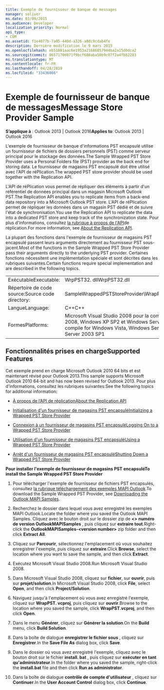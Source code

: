 ```yaml
---
title: Exemple de fournisseur de banque de messages
manager: soliver
ms.date: 03/09/2015
ms.audience: Developer
localization_priority: Normal
api_type:
- COM
ms.assetid: f1e4077b-7a95-440d-a326-a8dc9cdab4fe
description: Dernière modification le 9 mars 2015
ms.openlocfilehash: eb51881aac6e1953a21686857944ba2a15d0dca2
ms.sourcegitcommit: 8657170d071f9bcf680aba50b9c07f2a4fb82283
ms.translationtype: MT
ms.contentlocale: fr-FR
ms.lasthandoff: 04/28/2019
ms.locfileid: "33436866"
---
```

# <a name="message-store-provider-sample"></a><span data-ttu-id="88234-103">Exemple de fournisseur de banque de messages</span><span class="sxs-lookup"><span data-stu-id="88234-103">Message Store Provider Sample</span></span>

  
  
<span data-ttu-id="88234-104">**S’applique à** : Outlook 2013 | Outlook 2016</span><span class="sxs-lookup"><span data-stu-id="88234-104">**Applies to**: Outlook 2013 | Outlook 2016</span></span> 
  
<span data-ttu-id="88234-105">L'exemple de fournisseur de banque d'informations PST encapsulé utilise un fournisseur de fichiers de dossiers personnels (PST) comme serveur principal pour le stockage des données.</span><span class="sxs-lookup"><span data-stu-id="88234-105">The Sample Wrapped PST Store Provider uses a Personal Folders file (PST) provider as the back end for storing data.</span></span> <span data-ttu-id="88234-106">Le fournisseur de magasins PST encapsulé doit être utilisé avec l'API de réPlication.</span><span class="sxs-lookup"><span data-stu-id="88234-106">The wrapped PST store provider should be used together with the Replication API.</span></span> 
  
<span data-ttu-id="88234-107">L'API de réPlication vous permet de répliquer des éléments à partir d'un référentiel de données principal dans un magasin Microsoft Outlook PST.</span><span class="sxs-lookup"><span data-stu-id="88234-107">The Replication API enables you to replicate items from a back-end data repository into a Microsoft Outlook PST store.</span></span> <span data-ttu-id="88234-108">L'API de réPlication permet de répliquer les données dans un magasin PST dédié et de suivre l'état de synchronisation.</span><span class="sxs-lookup"><span data-stu-id="88234-108">You use the Replication API to replicate the data into a dedicated PST store and keep track of the synchronization state.</span></span> <span data-ttu-id="88234-109">Pour plus d'informations, consultez [la rubrique à propos de l'API](about-the-replication-api.md)de réplication.</span><span class="sxs-lookup"><span data-stu-id="88234-109">For more information, see [About the Replication API](about-the-replication-api.md).</span></span>
  
<span data-ttu-id="88234-110">La plupart des fonctions dans l'exemple de fournisseur de magasins PST encapsulé passent leurs arguments directement au fournisseur PST sous-jacent.</span><span class="sxs-lookup"><span data-stu-id="88234-110">Most of the functions in the Sample Wrapped PST Store Provider pass their arguments directly to the underlying PST provider.</span></span> <span data-ttu-id="88234-111">Certaines fonctions nécessitent une implémentation spéciale et sont décrites dans les rubriques suivantes.</span><span class="sxs-lookup"><span data-stu-id="88234-111">Certain functions require special implementation and are described in the following topics.</span></span>
  
|||
|:-----|:-----|
|<span data-ttu-id="88234-112">Exécutable</span><span class="sxs-lookup"><span data-stu-id="88234-112">Executable:</span></span>  <br/> |<span data-ttu-id="88234-113">WrpPST32. dll</span><span class="sxs-lookup"><span data-stu-id="88234-113">WrpPST32.dll</span></span>  <br/> |
|<span data-ttu-id="88234-114">Répertoire de code source:</span><span class="sxs-lookup"><span data-stu-id="88234-114">Source code directory:</span></span>  <br/> |<span data-ttu-id="88234-115">SampleWrappedPSTStoreProvider\WrapPST</span><span class="sxs-lookup"><span data-stu-id="88234-115">SampleWrappedPSTStoreProvider\WrapPST</span></span>  <br/> |
|<span data-ttu-id="88234-116">Langue</span><span class="sxs-lookup"><span data-stu-id="88234-116">Language:</span></span>  <br/> |<span data-ttu-id="88234-117">C++</span><span class="sxs-lookup"><span data-stu-id="88234-117">C++</span></span>  <br/> |
|<span data-ttu-id="88234-118">Formes</span><span class="sxs-lookup"><span data-stu-id="88234-118">Platforms:</span></span>  <br/> |<span data-ttu-id="88234-119">Microsoft Visual Studio 2008 pour la compilation pour Windows Vista, Windows Server 2008, Windows XP SP2 et Windows Server 2003 SP1</span><span class="sxs-lookup"><span data-stu-id="88234-119">Microsoft Visual Studio 2008 to compile for Windows Vista, Windows Server 2008, Windows XP SP2, and Windows Server 2003 SP1</span></span>  <br/> |
   
## <a name="supported-features"></a><span data-ttu-id="88234-120">Fonctionnalités prises en charge</span><span class="sxs-lookup"><span data-stu-id="88234-120">Supported Features</span></span>

<span data-ttu-id="88234-121">Cet exemple prend en charge Microsoft Outlook 2010 64 bits et est maintenant révisé pour Outlook 2013.</span><span class="sxs-lookup"><span data-stu-id="88234-121">This sample supports Microsoft Outlook 2010 64-bit and has now been revised for Outlook 2013.</span></span> <span data-ttu-id="88234-122">Pour plus d'informations, consultez les rubriques suivantes:</span><span class="sxs-lookup"><span data-stu-id="88234-122">See the following topics for additional information:</span></span>
  
- [<span data-ttu-id="88234-123">À propos de l’API de réplication</span><span class="sxs-lookup"><span data-stu-id="88234-123">About the Replication API</span></span>](about-the-replication-api.md)
    
- [<span data-ttu-id="88234-124">Initialisation d'un fournisseur de magasins PST encapsulé</span><span class="sxs-lookup"><span data-stu-id="88234-124">Initializing a Wrapped PST Store Provider</span></span>](initializing-a-wrapped-pst-store-provider.md)
    
- [<span data-ttu-id="88234-125">Connexion à un fournisseur de magasins PST encapsulé</span><span class="sxs-lookup"><span data-stu-id="88234-125">Logging On to a Wrapped PST Store Provider</span></span>](logging-on-to-a-wrapped-pst-store-provider.md)
    
- [<span data-ttu-id="88234-126">Utilisation d'un fournisseur de magasins PST encapsulé</span><span class="sxs-lookup"><span data-stu-id="88234-126">Using a Wrapped PST Store Provider</span></span>](using-a-wrapped-pst-store-provider.md)
    
- [<span data-ttu-id="88234-127">Arrêt d'un fournisseur de magasins PST encapsulé</span><span class="sxs-lookup"><span data-stu-id="88234-127">Shutting Down a Wrapped PST Store Provider</span></span>](shutting-down-a-wrapped-pst-store-provider.md)
    
 <span data-ttu-id="88234-128">**Pour installer l'exemple de fournisseur de magasins PST encapsulé**</span><span class="sxs-lookup"><span data-stu-id="88234-128">**To install the Sample Wrapped PST Store Provider**</span></span>
  
1. <span data-ttu-id="88234-129">Pour télécharger l'exemple de fournisseur de fichiers PST encapsulés, consultez [la rubrique téléchargement des exemples MAPI Outlook](downloading-the-outlook-mapi-samples.md).</span><span class="sxs-lookup"><span data-stu-id="88234-129">To download the Sample Wrapped PST Provider, see [Downloading the Outlook MAPI Samples](downloading-the-outlook-mapi-samples.md).</span></span>
    
2. <span data-ttu-id="88234-130">Recherchez le dossier dans lequel vous avez enregistré les exemples MAPI Outlook.</span><span class="sxs-lookup"><span data-stu-id="88234-130">Locate the folder where you saved the Outlook MAPI Samples.</span></span> <span data-ttu-id="88234-131">Cliquez avec le bouton droit sur le dossier zip de **\<\> numéro de version OutlookMAPISamples** , puis cliquez sur **extraire tout**.</span><span class="sxs-lookup"><span data-stu-id="88234-131">Right-click the **OutlookMAPISamples-\<version number\>** zip folder and then click **Extract All**.</span></span>
    
3. <span data-ttu-id="88234-132">Cliquez sur **Parcourir**, sélectionnez l'emplacement où vous souhaitez enregistrer l'exemple, puis cliquez sur **extraire**.</span><span class="sxs-lookup"><span data-stu-id="88234-132">Click **Browse**, select the location where you want to save the sample, and then click **Extract**.</span></span>
    
4. <span data-ttu-id="88234-133">Exécutez Microsoft Visual Studio 2008.</span><span class="sxs-lookup"><span data-stu-id="88234-133">Run Microsoft Visual Studio 2008.</span></span>
    
5. <span data-ttu-id="88234-134">Dans Microsoft Visual Studio 2008, cliquez sur **fichier**, sur **ouvrir**, puis sur **projet/solution**.</span><span class="sxs-lookup"><span data-stu-id="88234-134">In Microsoft Visual Studio 2008, click **File**, select **Open**, and then click **Project/Solution**.</span></span>
    
6. <span data-ttu-id="88234-135">Naviguez jusqu'à l'emplacement où vous avez enregistré l'exemple, cliquez sur **WrapPST. vcproj**, puis cliquez sur **ouvrir**.</span><span class="sxs-lookup"><span data-stu-id="88234-135">Browse to the location where you saved the sample, click **WrapPST.vcproj**, and then click **Open**.</span></span>
    
7. <span data-ttu-id="88234-136">Dans le menu **Générer**, cliquez sur **Générer la solution**.</span><span class="sxs-lookup"><span data-stu-id="88234-136">On the **Build** menu, click **Build Solution**.</span></span>
    
8. <span data-ttu-id="88234-137">Dans la boîte de dialogue **enregistrer le fichier sous** , cliquez sur **Enregistrer**.</span><span class="sxs-lookup"><span data-stu-id="88234-137">In the **Save File As** dialog box, click **Save**.</span></span>
    
9. <span data-ttu-id="88234-138">Dans le dossier où vous avez enregistré l'exemple, cliquez avec le bouton droit sur le fichier **install. bat** , puis cliquez sur **exécuter en tant qu'administrateur**.</span><span class="sxs-lookup"><span data-stu-id="88234-138">In the folder where you saved the sample, right-click the **install.bat** file and then click **Run as administrator**.</span></span>
    
10. <span data-ttu-id="88234-139">Dans la boîte de dialogue **contrôle de compte d'utilisateur** , cliquez sur **Continuer**.</span><span class="sxs-lookup"><span data-stu-id="88234-139">In the **User Account Control** dialog box, click **Continue**.</span></span>
    

